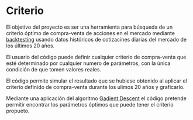 # Criterio

El objetivo del proyecto es ser una herramienta para búsqueda de un criterio óptimo de compra-venta de acciones en el mercado mediante [backtesting](https://es.wikipedia.org/wiki/Backtesting) usando datos históricos de cotizacines diarias del mercado de los últimos 20 años.  

El usuario del código puede definir cualquier criterio de compra-venta que esté determinado por cualquier numero de parámetros, con la única condición de que tomen valores reales. 

El código permite simular el resultado que se hubiese obtenido al aplicar el criterio definido de compra-venta durante los ulimos 20 años y graficarlo.

Mediante una aplicación del algoritmo [Gadient Descent](https://en.wikipedia.org/wiki/Gradient_descent) el código pretende permitir encontrar los parámetros óptimos que puede tener el criterio propueto.
